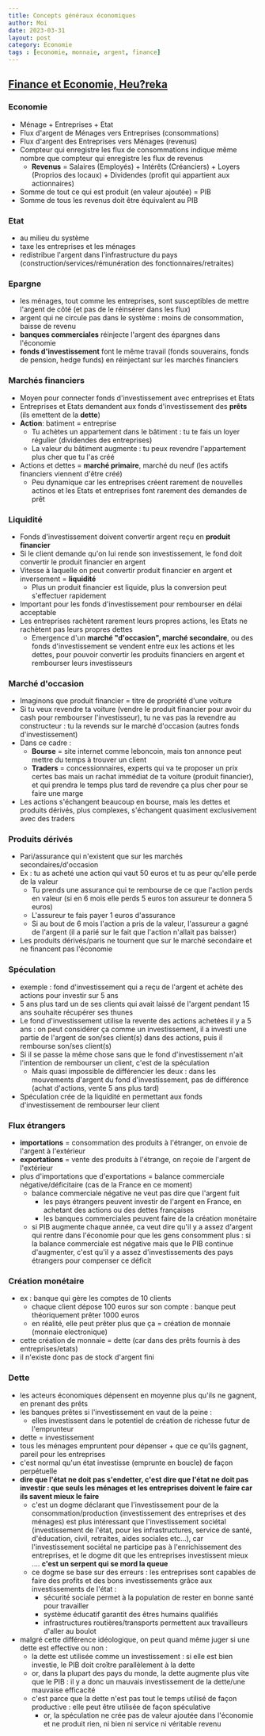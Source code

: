 ```yaml
---
title: Concepts généraux économiques
author: Moi
date: 2023-03-31
layout: post
category: Economie
tags : [economie, monnaie, argent, finance]
---
```


## [Finance et Economie, Heu?reka](https://www.youtube.com/watch?v=7kYXEBHePJc)

### Economie
- Ménage + Entreprises + Etat
- Flux d'argent de Ménages vers Entreprises (consommations)
- Flux d'argent des Entreprises vers Ménages (revenus)
- Compteur qui enregistre les flux de consommations indique même nombre que compteur qui enregistre les flux de revenus
	- **Revenus** = Salaires (Employés) + Intérêts (Créanciers) + Loyers (Proprios des locaux) + Dividendes (profit qui appartient aux actionnaires)
- Somme de tout ce qui est produit (en valeur ajoutée) = PIB
- Somme de tous les revenus doit être équivalent au PIB

### Etat 
- au milieu du système
- taxe les entreprises et les ménages
- redistribue l'argent dans l'infrastructure du pays (construction/services/rémunération des fonctionnaires/retraites)

### Epargne
- les ménages, tout comme les entreprises, sont susceptibles de mettre l'argent de côté (et pas de le réinsérer dans les flux)
- argent qui ne circule pas dans le système : moins de consommation, baisse de revenu
- **banques commerciales** réinjecte l'argent des épargnes dans l'économie
- **fonds d'investissement** font le même travail (fonds souverains, fonds de pension, hedge funds) en réinjectant sur les marchés financiers

### Marchés financiers
- Moyen pour connecter fonds d'investissement avec entreprises et Etats
- Entreprises et Etats demandent aux fonds d'investissement des **prêts** (ils emettent de la **dette**)
- **Action**: batiment = entreprise
	+ Tu achètes un appartement dans le bâtiment : tu te fais un loyer régulier (dividendes des entreprises)
	+ La valeur du bâtiment augmente : tu peux revendre l'appartement plus cher que tu l'as créé
- Actions et dettes = **marché primaire**, marché du neuf (les actifs financiers viennent d'être créé)
	+ Peu dynamique car les entreprises créent rarement de nouvelles actinos et les Etats et entreprises font rarement des demandes de prêt

### Liquidité
- Fonds d'investissement doivent convertir argent reçu en **produit financier**
- Si le client demande qu'on lui rende son investissement, le fond doit convertir le produit financier en argent
- Vitesse à laquelle on peut convertir produit financier en argent et inversement = **liquidité**
	+ Plus un produit financier est liquide, plus la conversion peut s'effectuer rapidement
- Important pour les fonds d'investissement pour rembourser en délai acceptable
- Les entreprises rachètent rarement leurs propres actions, les Etats ne rachètent pas leurs propres dettes
	+ Emergence d'un **marché "d'occasion", marché secondaire**, ou des fonds d'investissement se vendent entre eux les actions et les dettes, pour pouvoir convertir les produits financiers en argent et rembourser leurs investisseurs

### Marché d'occasion
- Imaginons que produit financier = titre de propriété d'une voiture
- Si tu veux revendre ta voiture (vendre le produit financier pour avoir du cash pour rembourser l'investisseur), tu ne vas pas la revendre au constructeur : tu la revends sur le marché d'occasion (autres fonds d'investissement)
- Dans ce cadre :
	+ **Bourse** = site internet comme leboncoin, mais ton annonce peut mettre du temps à trouver un client
	+ **Traders** = concessionnaires, experts qui va te proposer un prix certes bas mais un rachat immédiat de ta voiture (produit financier), et qui prendra le temps plus tard de revendre ça plus cher pour se faire une marge
- Les actions s'échangent beaucoup en bourse, mais les dettes et produits dérivés, plus complexes, s'échangent quasiment exclusivement avec des traders

### Produits dérivés
- Pari/assurance qui n'existent que sur les marchés secondaires/d'occasion
- Ex : tu as acheté une action qui vaut 50 euros et tu as peur qu'elle perde de la valeur
	+ Tu prends une assurance qui te rembourse de ce que l'action perds en valeur (si en 6 mois elle perds 5 euros ton assureur te donnera 5 euros)
	+ L'assureur te fais payer 1 euros d'assurance
	+ Si au bout de 6 mois l'action a pris de la valeur, l'assureur a gagné de l'argent (il a parié sur le fait que l'action n'allait pas baisser)
- Les produits dérivés/paris ne tournent que sur le marché secondaire et ne financent pas l'économie

### Spéculation
- exemple : fond d'investissement qui a reçu de l'argent et achète des actions pour investir sur 5 ans
- 5 ans plus tard un de ses clients qui avait laissé de l'argent pendant 15 ans souhaite récupérer ses thunes
- Le fond d'investissement utilise la revente des actions achetées il y a 5 ans : on peut considérer ça comme un investissement, il a investi une partie de l'argent de son/ses client(s) dans des actions, puis il rembourse son/ses client(s)
- Si il se passe la même chose sans que le fond d'investissement n'ait l'intention de rembourser un client, c'est de la spéculation
	+ Mais quasi impossible de différencier les deux : dans les mouvements d'argent du fond d'investissement, pas de différence (achat d'actions, vente 5 ans plus tard)
- Spéculation crée de la liquidité en permettant aux fonds d'investissement de rembourser leur client

### Flux étrangers
- **importations** = consommation des produits à l'étranger, on envoie de l'argent à l'extérieur
- **exportations** = vente des produits à l'étrange, on reçoie de l'argent de l'extérieur
- plus d'importations que d'exportations = balance commerciale négative/déficitaire (cas de la France en ce moment)
	- balance commerciale négative ne veut pas dire que l'argent fuit
		- les pays étrangers peuvent investir de l'argent en France, en achetant des actions ou des dettes françaises
		- les banques commerciales peuvent faire de la création monétaire
	- si PIB augmente chaque année, ca veut dire qu'il y a assez d'argent qui rentre dans l'économie pour que les gens consomment plus : si la balance commerciale est négative mais que le PIB continue d'augmenter, c'est qu'il y a assez d'investissements des pays étrangers pour compenser ce déficit

### Création monétaire
- ex : banque qui gère les comptes de 10 clients
	- chaque client dépose 100 euros sur son compte : banque peut théoriquement prêter 1000 euros
	- en réalité, elle peut prêter plus que ça = création de monnaie (monnaie electronique)
- cette création de monnaie = dette (car dans des prêts fournis à des entreprises/etats)
- il n'existe donc pas de stock d'argent fini

### Dette
- les acteurs économiques dépensent en moyenne plus qu'ils ne gagnent, en prenant des prêts
- les banques prêtes si l'investissement en vaut de la peine : 
	- elles investissent dans le potentiel de création de richesse futur de l'emprunteur
- dette = investissement
- tous les ménages empruntent pour dépenser + que ce qu'ils gagnent, pareil pour les entreprises
- c'est normal qu'un état investisse (emprunte en boucle) de façon perpétuelle
- **dire que l'état ne doit pas s'endetter, c'est dire que l'état ne doit pas investir : que seuls les ménages et les entreprises doivent le faire car ils savent mieux le faire**
	- c'est un dogme déclarant que l'investissement pour de la consommation/production (investissement des entreprises et des ménages) est plus intéressant que l'investissement sociétal (investissement de l'état, pour les infrastructures, service de santé, d'éducation, civil, retraites, aides sociales etc...), car l'investissement sociétal ne participe pas à l'enrichissement des entreprises, et le dogme dit que les entreprises investissent mieux .... **c'est un serpent qui se mord la queue**
	- ce dogme se base sur des erreurs : les entreprises sont capables de faire des profits et des bons investissements grâce aux investissements de l'état :
		- sécurité sociale permet à la population de rester en bonne santé pour travailler
		- système éducatif garantit des êtres humains qualifiés
		- infrastructures routières/transports permettent aux travailleurs d'aller au boulot
- malgré cette différence idéologique, on peut quand même juger si une dette est effective ou non :
	- la dette est utilisée comme un investissement : si elle est bien investie, le PIB doit croître parallèlement à la dette
	- or, dans la plupart des pays du monde, la dette augmente plus vite que le PIB : il y a donc un mauvais investissement de la dette/une mauvaise efficacité
	- c'est parce que la dette n'est pas tout le temps utilisé de façon productive : elle peut être utilisée de façon spéculative
		- or, la spéculation ne crée pas de valeur ajoutée dans l'économie et ne produit rien, ni bien ni service ni véritable revenu

	